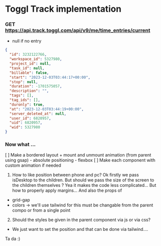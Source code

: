 # Toggl Track implementation
### GET https://api.track.toggl.com/api/v9/me/time_entries/current
- null if no entry
```json
{
  "id": 3232122766,
  "workspace_id": 5327980,
  "project_id": null,
  "task_id": null,
  "billable": false,
  "start": "2023-12-03T03:44:17+00:00",
  "stop": null,
  "duration": -1701575057,
  "description": "",
  "tags": [],
  "tag_ids": [],
  "duronly": true,
  "at": "2023-12-03T03:44:19+00:00",
  "server_deleted_at": null,
  "user_id": 6820957,
  "uid": 6820957,
  "wid": 5327980
}
```

### Now what ...
[ ] Make a bordered layout + mount and unmount animation (from parent using gsap)
    - absolute positioning
    - flexbox
[ ] Make each component with custom animation if needed

1. How to like position between phone and pc?
Ok firstly we pass isDesktop to the children. But should we pass the size of the screen to the children themselves ? Yea it makes the code less complicated... But how to properly apply margins... And also the props of
- grid-gap 
- colors -> we'll use tailwind for this 
must be changable from the parent compo or from a single point

2. Should the styles be given in the parent component via js or via css?
- We just want to set the position and that can be done via tailwind....

Ta da :) 
